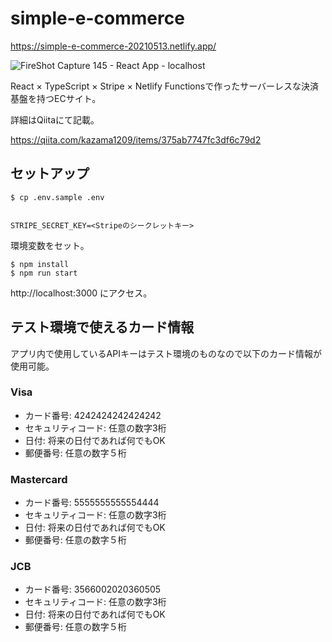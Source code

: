 # simple-e-commerce

https://simple-e-commerce-20210513.netlify.app/

![FireShot Capture 145 - React App - localhost](https://user-images.githubusercontent.com/51913879/118161406-810b7480-b45a-11eb-8ce8-8b284fa6aae2.png)

React × TypeScript × Stripe × Netlify Functionsで作ったサーバーレスな決済基盤を持つECサイト。

詳細はQiitaにて記載。

https://qiita.com/kazama1209/items/375ab7747fc3df6c79d2

## セットアップ

```
$ cp .env.sample .env


STRIPE_SECRET_KEY=<Stripeのシークレットキー> 
```

環境変数をセット。

```
$ npm install 
$ npm run start
```

http://localhost:3000 にアクセス。

## テスト環境で使えるカード情報

アプリ内で使用しているAPIキーはテスト環境のものなので以下のカード情報が使用可能。

### Visa

- カード番号: 4242424242424242
- セキュリティコード: 任意の数字3桁
- 日付: 将来の日付であれば何でもOK
- 郵便番号: 任意の数字５桁

### Mastercard

- カード番号: 5555555555554444
- セキュリティコード: 任意の数字3桁
- 日付: 将来の日付であれば何でもOK
- 郵便番号: 任意の数字５桁

### JCB

- カード番号: 3566002020360505
- セキュリティコード: 任意の数字3桁
- 日付: 将来の日付であれば何でもOK
- 郵便番号: 任意の数字５桁
